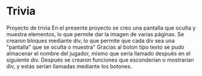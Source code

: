 # Trivia
Proyecto de trivia
En el presente proyecto se creo una pantalla que oculta y muestra elementos, lo que permite dar la imagen de varias páginas.
Se crearon bloques mediante div, lo que permite que cada div sea una "pantalla" que se oculta o muestra"
Gracias al boton tipo texto se pudo almacenar el nombre del jugador, mismo que sería llamado después en el siguiente div.
Después se crearon funciones que esconderian o mostrarian div, y estás serían llamadas mediante los botones.
